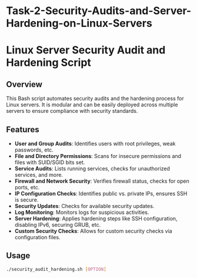 # Task-2-Security-Audits-and-Server-Hardening-on-Linux-Servers

# Linux Server Security Audit and Hardening Script

## Overview
This Bash script automates security audits and the hardening process for Linux servers. It is modular and can be easily deployed across multiple servers to ensure compliance with security standards.

## Features
- **User and Group Audits**: Identifies users with root privileges, weak passwords, etc.
- **File and Directory Permissions**: Scans for insecure permissions and files with SUID/SGID bits set.
- **Service Audits**: Lists running services, checks for unauthorized services, and more.
- **Firewall and Network Security**: Verifies firewall status, checks for open ports, etc.
- **IP Configuration Checks**: Identifies public vs. private IPs, ensures SSH is secure.
- **Security Updates**: Checks for available security updates.
- **Log Monitoring**: Monitors logs for suspicious activities.
- **Server Hardening**: Applies hardening steps like SSH configuration, disabling IPv6, securing GRUB, etc.
- **Custom Security Checks**: Allows for custom security checks via configuration files.

## Usage
```bash
./security_audit_hardening.sh [OPTION]
